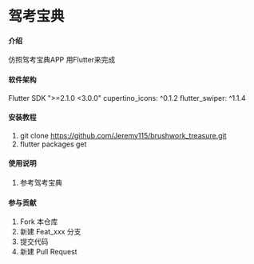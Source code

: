 # 驾考宝典

#### 介绍
  仿照驾考宝典APP 用Flutter来完成

#### 软件架构
Flutter SDK ">=2.1.0 <3.0.0"
cupertino_icons: ^0.1.2
flutter_swiper: ^1.1.4


#### 安装教程

1. git clone https://github.com/Jeremy115/brushwork_treasure.git
2. flutter packages get


#### 使用说明

1. 参考驾考宝典

#### 参与贡献

1. Fork 本仓库
2. 新建 Feat_xxx 分支
3. 提交代码
4. 新建 Pull Request

